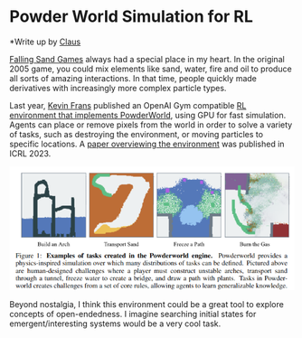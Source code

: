 # Powder World Simulation for RL
*Write up by [Claus](https://scholar.social/@caranha)

[Falling Sand Games](https://en.wikipedia.org/wiki/Falling-sand_game)
always had a special place in my heart. In the original 2005 game, you
could mix elements like sand, water, fire and oil to produce all sorts
of amazing interactions. In that time, people quickly made derivatives
with increasingly more complex particle types.

Last year, [Kevin Frans](https://kvfrans.com) published an OpenAI Gym
compatible [RL environment that implements
PowderWorld](https://kvfrans.com/static/powder/), using GPU for fast
simulation. Agents can place or remove pixels from the world in order
to solve a variety of tasks, such as destroying the environment, or
moving particles to specific locations. A [paper overviewing the
environment](https://arxiv.org/abs/2211.13051) was published in ICRL
2023.

![Examples of tasks created in the Powderworld Engine](images/powder_world.png)

Beyond nostalgia, I think this environment could be a great tool to
explore concepts of open-endedness. I imagine searching initial states
for emergent/interesting systems would be a very cool task. 
